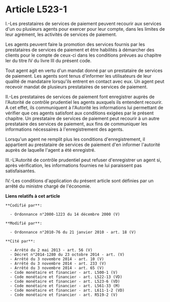 # Article L523-1

I.-Les prestataires de services de paiement peuvent recourir aux services d'un ou plusieurs agents pour exercer pour leur
compte, dans les limites de leur agrément, les activités de services de paiement. 

Les agents peuvent faire la promotion des services fournis par les prestataires de services de paiement et être habilités à
démarcher des clients pour le compte de ceux-ci dans les conditions prévues au chapitre Ier du titre IV du livre III du
présent code. 

Tout agent agit en vertu d'un mandat donné par un prestataire de services de paiement. Les agents sont tenus d'informer les
utilisateurs de leur qualité de mandataire lorsqu'ils entrent en contact avec eux. Un agent peut recevoir mandat de plusieurs
prestataires de services de paiement. 

II.-Les prestataires de services de paiement font enregistrer auprès de l'Autorité de contrôle prudentiel les agents auxquels
ils entendent recourir. A cet effet, ils communiquent à l'Autorité les informations lui permettant de vérifier que ces agents
satisfont aux conditions exigées par le présent chapitre. Un prestataire de services de paiement peut recourir à un autre
prestataire des services de paiement, aux fins de communiquer les informations nécessaires à l'enregistrement des agents. 

Lorsqu'un agent ne remplit plus les conditions d'enregistrement, il appartient au prestataire de services de paiement d'en
informer l'autorité auprès de laquelle l'agent a été enregistré. 

III.-L'Autorité de contrôle prudentiel peut refuser d'enregistrer un agent si, après vérification, les informations fournies
ne lui paraissent pas satisfaisantes. 

IV.-Les conditions d'application du présent article sont définies par un arrêté du ministre chargé de l'économie.

**Liens relatifs à cet article**

	**Codifié par**:

	  - Ordonnance n°2000-1223 du 14 décembre 2000 (V)

	**Modifié par**:

	  - Ordonnance n°2010-76 du 21 janvier 2010 - art. 18 (V)

	**Cité par**:

	  - Arrêté du 2 mai 2013 - art. 56 (V)
	  - Décret n°2014-1280 du 23 octobre 2014 - art. (V)
	  - Arrêté du 3 novembre 2014 - art. 10 (V)
	  - Arrêté du 3 novembre 2014 - art. 233 (V)
	  - Arrêté du 3 novembre 2014 - art. 65 (V)
	  - Code monétaire et financier - art. L500-1 (V)
	  - Code monétaire et financier - art. L522-13 (VD)
	  - Code monétaire et financier - art. L523-6 (VD)
	  - Code monétaire et financier - art. L561-33 (M)
	  - Code monétaire et financier - art. L611-1-2 (VD)
	  - Code monétaire et financier - art. R519-2 (V)
